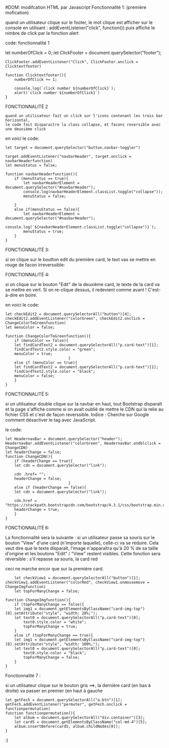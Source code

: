 #DOM: modifcation HTML par Javascript
Fonctionnalité 1: (première mofication)

quand un utilisateur clique sur le footer, le mot clique est afficher sur le console
 en utilisant  : addEventListener("click", function()) puis affiche le nimbre de click par la fonction alert

 code: fonctionnalité 1

let numberOfClick = 0;
let ClickFooter = document.querySelector("footer");
	
	ClickFooter.addEventListener("Click", ClickFooter.onclick = Clicktextfooter)
	
	function Clicktextfooter(){
		numberOfClick += 1;

		console.log(`click number ${numberOfClick}`);
		alert(`click number ${numberOfClick}`)
	}

FONCTIONNALITÉ 2

    quand un utilisateur fait un click sur l'icons contenant les trois bar horizontal,
    le code fait disparaitre la class collapse, et facons reversible avec une deuxième click
en voici le code:

	let target = document.querySelector("button.navbar-toggler")
	
	target.addEventListener("navbarHeader", target.onclick = navbarHeaderfunction)
	let menuStatus = false;

	function navbarHeaderfunction(){
		if (menuStatus == true){
			let navbarHeaderElement = document.querySelector("#navbarHeader");
			console.log(navbarHeaderElement.classList.toggle("collapse"));
			menuStatus = false;

		}
		else if(menuStatus == false){
			let navbarHeaderElement = document.querySelector("#navbarHeader");
			console.log(`${navbarHeaderElement.classList.toggle("collapse")}`);
			menuStatus = true;
		}
	}


FONCTIONNALITÉ 3:

si on clique sur le boutton edit du première card, le text vas se mettre en rouge de facon irreverssible:

FONCTIONNALITÉ 4:

si on clique sur le bouton "Edit" de la deuxième card, le texte de la card va se mettre 
en vert. Si on re-clique dessus, il redevient comme avant ! C'est-à-dire en boire.

en voici le code:

	let checkEdit2 = document.querySelectorAll("button")[4];
	checkEdit2.addEventListener("colorGreen", checkEdit2.onclick = ChangeColorToGreenfunction)
	let menuColor = false;

	function ChangeColorToGreenfunction(){
		if (menuColor == false){
		let findCardText2 = document.querySelectorAll("p.card-text")[1];
		findCardText2.style.color = "green";
		menuColor = true;
								}
		else if (menuColor == true){
		let findCardText2 = document.querySelectorAll("p.card-text")[1];
		findCardText2.style.color = "black";
		menuColor = false;
		}
	}


FONCTIONNALITÉ 5:

si un utilisateur double clique sur la navbar en haut, tout Bootstrap disparaît et la 
page s'affiche comme si on avait oublié de mettre le CDN qui la relie au fichier CSS et
c'est de façon reverssible.
Indice : Cherche sur Google comment désactiver le tag <link> avec JavaScript.

le code:

	let HeadernavBar = document.querySelector("header");
	HeadernavBar.addEventListener("colorGreen", HeadernavBar.ondblclick = ChangeCDN)
	let headerChange = false;
	function ChangeCDN(){
		if (headerChange == true){
		let cdn = document.querySelector("link");
		
		cdn .href= "";
		headerChange = false;
								}
		else if (headerChange == false){
		let cdn = document.querySelector("link");
		
		cdn.href = "https://stackpath.bootstrapcdn.com/bootstrap/4.3.1/css/bootstrap.min.css";
		headerChange = true;
		}
	}

FONCTIONNALITÉ 6:

La fonctionnalité sera la suivante : si un utilisateur passe sa souris sur le bouton "View" d'une
card (n'importe laquelle), celle-ci va se réduire. Cela veut dire que le texte disparaît, 
l'image n'apparaîtra qu'à 20 % de sa taille d'origine et les boutons "Edit" / "View" restent 
visibles. Cette fonction sera réversible : s'il repasse sa souris, la card red

ceci ne marche encor que sur la première card.

		let checkView1 = document.querySelectorAll("button")[1];
	checkView1.addEventListener("colorRed", checkView1.onmousemove = ChangeImgfunction)
		let topForManyChange = false;

	function ChangeImgfunction(){
		if (topForManyChange == false){		
		let img1 = document.getElementsByClassName("card-img-top")[0].setAttribute("style", "width: 20%;");
		let text0 = document.querySelectorAll("p.card-text")[0];
			text0.style.color = "white";
			topForManyChange = true;
		}
		else if (topForManyChange == true){	
		let img1 = document.getElementsByClassName("card-img-top")[0].setAttribute("style", "width: 100%;");
		let text0 = document.querySelectorAll("p.card-text")[0];
			text0.style.color = "black";
			topForManyChange = false;
		}
	}

Fonctionnalité 7 :

si un utilisateur clique sur le bouton gris ==>, la dernière card (en bas à droite) va passer
en premier (en haut à gauche

	let getFech = document.querySelectorAll("a.btn")[1];
	getFech.addEventListener("permuter", getFech.onclick = functionpermutation)
	function functionpermutation(){
		let album = document.querySelectorAll("div.container")[3];
		let card5 = document.getElementsByClassName("col-md-4")[5];
		album.insertBefore(card5, album.childNodes[0]);
	}

	
:) 
